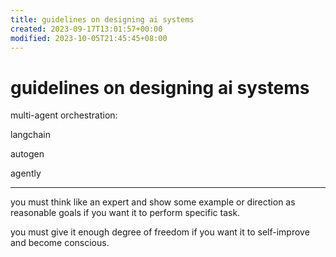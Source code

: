 ```yaml
---
title: guidelines on designing ai systems
created: 2023-09-17T13:01:57+00:00
modified: 2023-10-05T21:45:45+08:00
---
```


# guidelines on designing ai systems

multi-agent orchestration: 

langchain

autogen

agently

---

you must think like an expert and show some example or direction as reasonable goals if you want it to perform specific task.

you must give it enough degree of freedom if you want it to self-improve and become conscious.
